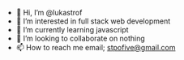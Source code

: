 - 👋 Hi, I’m @lukastrof
- 👀 I’m interested in full stack web development
- 🌱 I’m currently learning javascript
- 💞️ I’m looking to collaborate on nothing
- 📫 How to reach me email; stpofive@gmail.com

<!---
lukastrof/lukastrof is a ✨ special ✨ repository because its `README.md` (this file) appears on your GitHub profile.
You can click the Preview link to take a look at your changes.
--->
